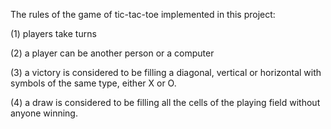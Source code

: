 The rules of the game of tic-tac-toe implemented in this project:

(1) players take turns

(2) a player can be another person or a computer

(3) a victory is considered to be filling a diagonal, vertical or horizontal with symbols of the same type, either X or O.

(4) a draw is considered to be filling all the cells of the playing field without anyone winning.
